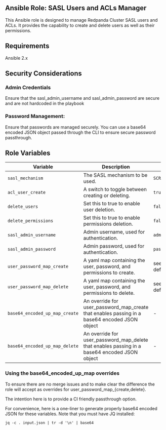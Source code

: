## Ansible Role: SASL Users and ACLs Manager
This Ansible role is designed to manage Redpanda Cluster SASL users and ACLs. It provides the capability to create and delete users as well as their permissions.

## Requirements
Ansible 2.x

## Security Considerations

### Admin Credentials
Ensure that the sasl_admin_username and sasl_admin_password are secure and are not hardcoded in the playbook

### Password Management: 
Ensure that passwords are managed securely. You can use a base64 encoded JSON object passed through the CLI to ensure secure password passthrough.

## Role Variables

| Variable                       | Description                                                                                   | Default                |
|--------------------------------|-----------------------------------------------------------------------------------------------|------------------------|
| `sasl_mechanism`               | The SASL mechanism to be used.                                                                | `SCRAM-SHA-256`        |
| `acl_user_create`              | A switch to toggle between creating or deleting.                                              | `true`                 |
| `delete_users`                 | Set this to true to enable user deletion.                                                     | `false`                |
| `delete_permissions`           | Set this to true to enable permissions deletion.                                              | `false`                |
| `sasl_admin_username`          | Admin username, used for authentication.                                                      | `admin`                |
| `sasl_admin_password`          | Admin password, used for authentication.                                                      | `password`             |
| `user_password_map_create`     | A yaml map containing the user, password, and permissions to create.                          | see defaults/main.yaml |
| `user_password_map_delete`     | A yaml map containing the user, password, and permissions to delete.                          | see defaults/main.yaml |
| `base64_encoded_up_map_create` | An override for user_password_map_create that enables passing in a base64 encoded JSON object | -                      | 
| `base64_encoded_up_map_delete` | An override for user_password_map_delete that enables passing in a base64 encoded JSON object | -                      | 

### Using the base64_encoded_up_map overrides

To ensure there are no merge issues and to make clear the difference the role will accept as overrides for user_password_map_{create,delete}. 

The intention here is to provide a CI friendly passthrough option. 

For convenience, here is a one-liner to generate properly base64 encoded JSON for these variables. Note that you must have JQ installed:

```shell
jq -c . input.json | tr -d '\n' | base64
```
